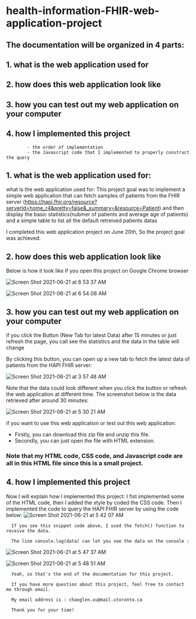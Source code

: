 # health-information-FHIR-web-application-project

## The documentation will be organized in 4 parts:
##    1. what is the web application used for
##    2. how does this web application look like
##    3. how you can test out my web application on your computer
##    4. how I implemented this project
            - the order of implementation
            - the Javascript code that I implemented to properly construct the query


## 1. what is the web application used for: 

  what is the web application used for: 
  This project goal was to implement a simple web application that can fetch samples of patients from the FHIR server (https://hapi.fhir.org/resource?serverId=home_r4&pretty=false&_summary=&resource=Patient) and then display the basic statistics(nubmer of patients and average age of patients) and a simple table to list all the default retreived patients datas
 
 I completed this web application project on June 20th, So the project goal was achieved.
 
##    2. how does this web application look like

  Below is how it look like if you open this project on Google Chrome browser

![Screen Shot 2021-06-21 at 6 53 37 AM](https://user-images.githubusercontent.com/59375616/122751166-68625b80-d25d-11eb-889a-852f6e4259b1.png)

![Screen Shot 2021-06-21 at 6 54 08 AM](https://user-images.githubusercontent.com/59375616/122751228-7adc9500-d25d-11eb-85ad-d9c1ded9070f.png)


##    3. how you can test out my web application on your computer

if you click the Button (New Tab for latest Data) after 15 minutes or just refresh the page, you call see the statistics and the data in the table will change

By clicking this button, you can open up a new tab to fetch the latest data of patients from the HAPI FHIR server:

![Screen Shot 2021-06-21 at 3 57 48 AM](https://user-images.githubusercontent.com/59375616/122727260-d9494980-d244-11eb-9f80-470b428f08e4.png)

Note that the data could look different when you click the button or refresh the web application at different time. The screenshot below is the data retrieved after around 30 minutes:

![Screen Shot 2021-06-21 at 5 30 21 AM](https://user-images.githubusercontent.com/59375616/122740255-cab55f00-d251-11eb-9be1-43387f31363b.png)

if you want to use this web application or test out this web application: 
- Firstly, you can download this zip file and unzip this file.
- Secondly, you can just open the file with HTML extension. 
     
###    Note that my HTML code, CSS code, and Javascript code are all in this HTML file since this is a small project. 
      
##    4. how I implemented this project

Now I will explain how I implemented this project:
      I fist implemented some of the HTML code, then I added the style by coded the CSS code.
      Then I implemented the code to query the HAPI FHIR server by using the code below:
![Screen Shot 2021-06-21 at 5 42 07 AM](https://user-images.githubusercontent.com/59375616/122741896-6c897b80-d253-11eb-864c-17ca057ac437.png)

      If you see this snippet code above, I used the fetch() function to receive the data.
      
      The line console.log(data) can let you see the data on the console :

![Screen Shot 2021-06-21 at 5 47 37 AM](https://user-images.githubusercontent.com/59375616/122742675-30a2e600-d254-11eb-89ff-a07ea81d0b66.png)

![Screen Shot 2021-06-21 at 5 48 51 AM](https://user-images.githubusercontent.com/59375616/122742836-5def9400-d254-11eb-8fe1-be99fa608290.png)

      Yeah, so that's the end of the documentation for this project. 
      
      If you have more question about this project, feel free to contact me through email. 
      
      My email address is : chaoglen.xu@mail.utoronto.ca
      
      Thank you for your time!

